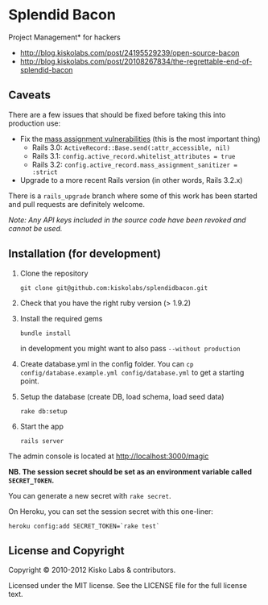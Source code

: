 # Splendid Bacon

Project Management* for hackers

* <http://blog.kiskolabs.com/post/24195529239/open-source-bacon>
* <http://blog.kiskolabs.com/post/20108267834/the-regrettable-end-of-splendid-bacon>

## Caveats

There are a few issues that should be fixed before taking this into production use:

* Fix the [mass assignment vulnerabilities](http://guides.rubyonrails.org/security.html#mass-assignment) (this is the most important thing)
  * Rails 3.0: `ActiveRecord::Base.send(:attr_accessible, nil)`
  * Rails 3.1: `config.active_record.whitelist_attributes = true`
  * Rails 3.2: `config.active_record.mass_assignment_sanitizer = :strict`
* Upgrade to a more recent Rails version (in other words, Rails 3.2.x)

There is a `rails_upgrade` branch where some of this work has been started and pull requests are definitely welcome.

*Note: Any API keys included in the source code have been revoked and cannot be used.*

## Installation (for development)

1. Clone the repository

    `git clone git@github.com:kiskolabs/splendidbacon.git`

2. Check that you have the right ruby version (> 1.9.2)

3. Install the required gems

    `bundle install`

    in development you might want to also pass `--without production`

4. Create database.yml in the config folder. You can `cp config/database.example.yml config/database.yml` to get a starting point.

5. Setup the database (create DB, load schema, load seed data)

    `rake db:setup`

6. Start the app

    `rails server`

The admin console is located at <http://localhost:3000/magic>

**NB. The session secret should be set as an environment variable called `SECRET_TOKEN`.**

You can generate a new secret with `rake secret`.

On Heroku, you can set the session secret with this one-liner:

    heroku config:add SECRET_TOKEN=`rake test`

## License and Copyright

Copyright © 2010-2012 Kisko Labs & contributors.

Licensed under the MIT license. See the LICENSE file for the full license text.